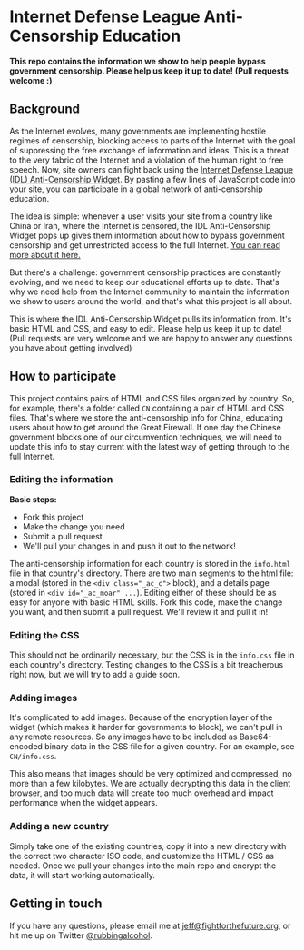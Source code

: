 Internet Defense League Anti-Censorship Education
=================================================
**This repo contains the information we show to help people bypass government
censorship. Please help us keep it up to date! (Pull requests welcome :)**

Background
----------
As the Internet evolves, many governments are implementing hostile regimes of
censorship, blocking access to parts of the Internet with the goal of
suppressing the free exchange of information and ideas. This is a threat to the
very fabric of the Internet and a violation of the human right to free speech.
Now, site owners can fight back using the
[Internet Defense League (IDL) Anti-Censorship Widget][1]. By pasting a few
lines of JavaScript code into your site, you can participate in a global network
of anti-censorship education.

The idea is simple: whenever a user visits your site from a country like China
or Iran, where the Internet is censored, the IDL Anti-Censorship Widget pops up
gives them information about how to bypass government censorship and get
unrestricted access to the full Internet. [You can read more about it here.][2]

But there's a challenge: government censorship practices are constantly
evolving, and we need to keep our educational efforts up to date. That's why we
need help from the Internet community to maintain the information we show to
users around the world, and that's what this project is all about.

This is where the IDL Anti-Censorship Widget pulls its information from. It's
basic HTML and CSS, and easy to edit. Please help us keep it up to date!
(Pull requests are very welcome and we are happy to answer any questions you
have about getting involved)

How to participate
------------------
This project contains pairs of HTML and CSS files organized by country. So, for
example, there's a folder called `CN` containing a pair of HTML and CSS files.
That's where we store the anti-censorship info for China, educating users about
how to get around the Great Firewall. If one day the Chinese government blocks
one of our circumvention techniques, we will need to update this info to stay
current with the latest way of getting through to the full Internet.

### Editing the information

**Basic steps:**

* Fork this project
* Make the change you need
* Submit a pull request
* We'll pull your changes in and push it out to the network!

The anti-censorship information for each country is stored in the `info.html`
file in that country's directory. There are two main segments to the html file:
a modal (stored in the `<div class="_ac_c">` block), and a details page (stored
in `<div id="_ac_moar" ...`). Editing either of these should be as easy for
anyone with basic HTML skills. Fork this code, make the change you want, and
then submit a pull request. We'll review it and pull it in!

### Editing the CSS

This should not be ordinarily necessary, but the CSS is in the `info.css` file
in each country's directory. Testing changes to the CSS is a bit treacherous
right now, but we will try to add a guide soon.

### Adding images

It's complicated to add images. Because of the encryption layer of the widget
(which makes it harder for governments to block), we can't pull in any remote
resources. So any images have to be included as Base64-encoded binary data in
the CSS file for a given country. For an example, see `CN/info.css`.

This also means that images should be very optimized and compressed, no more
than a few kilobytes. We are actually decrypting this data in the client
browser, and too much data will create too much overhead and impact performance
when the widget appears.

### Adding a new country

Simply take one of the existing countries, copy it into a new directory with the
correct two character ISO code, and customize the HTML / CSS as needed. Once we
pull your changes into the main repo and encrypt the data, it will start working
automatically.

Getting in touch
----------------
If you have any questions, please email me at jeff@fightforthefuture.org, or hit
me up on Twitter [@rubbingalcohol](https://twitter.com/rubbingalcohol).

[1]: https://www.internetdefenseleague.org
[2]: https://www.internetdefenseleague.org/censorship
